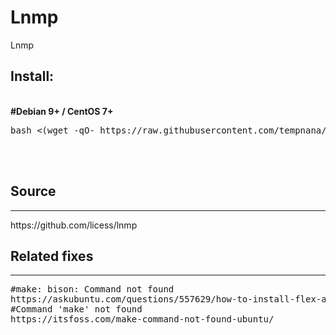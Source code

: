 # Lnmp
Lnmp

<h2>Install:</h2>
<br>
<b>#Debian 9+ / CentOS 7+</b><br>
<pre>
bash <(wget -qO- https://raw.githubusercontent.com/tempnana/Lnmp/main/install.sh)
</pre>
<br>
<br>
<!-- <h2>Add</h2>
<hr>
<pre>
cd /usr/local
git clone https://github.com/FRiCKLE/ngx_cache_purge.git
git clone https://github.com/yaoweibin/ngx_http_substitutions_filter_module
git clone https://github.com/openresty/headers-more-nginx-module
git clone https://github.com/yaoweibin/nginx_upstream_check_module
wget https://raw.githubusercontent.com/tempnana/Lnmp/main/nginx.sh
\cp nginx.sh lnmp1.8/include/
cd /root/lnmp1.8
sed -i "s:Nginx_Modules_Options='':Nginx_Modules_Options='--add-module=/usr/local/ngx_http_substitutions_filter_module --add-module=/usr/local/ngx_cache_purge --add-module=/usr/local/headers-more-nginx-module --add-module=/usr/local/nginx_upstream_check_module':" lnmp.conf
./upgrade.sh nginx
#Enter a new Nginx verson number
#http://nginx.org/
</pre>
<br> -->
<h2>Source</h2>
<hr>
https://github.com/licess/lnmp
<br>
<h2>Related fixes</h2>
<hr>
<pre>
#make: bison: Command not found
https://askubuntu.com/questions/557629/how-to-install-flex-and-bison-error-can-not-locate-file
#Command 'make' not found
https://itsfoss.com/make-command-not-found-ubuntu/
</pre>
